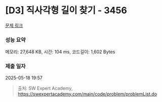 # [D3] 직사각형 길이 찾기 - 3456 

[문제 링크](https://swexpertacademy.com/main/code/problem/problemDetail.do?contestProbId=AWFPmsqqALwDFAV0) 

### 성능 요약

메모리: 27,648 KB, 시간: 104 ms, 코드길이: 1,602 Bytes

### 제출 일자

2025-05-18 19:57



> 출처: SW Expert Academy, https://swexpertacademy.com/main/code/problem/problemList.do